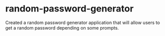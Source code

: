 # random-password-generator
Created a random password generator application that will allow users to get a random password depending on some prompts.
